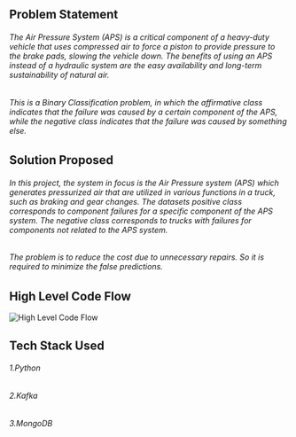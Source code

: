 <h2> Problem Statement </h2>

<h6>The Air Pressure System (APS) is a critical component of a heavy-duty vehicle that uses compressed air to force a piston to provide pressure to the brake pads, slowing the vehicle down. The benefits of using an APS instead of a hydraulic system are the easy availability and long-term sustainability of natural air.<h6>
   
<h6>This is a Binary Classification problem, in which the affirmative class indicates that the failure was caused by a certain component of the APS, while the negative class indicates that the failure was caused by something else.</h6>



<h2> Solution Proposed </h2>

<h6>In this project, the system in focus is the Air Pressure system (APS) which generates pressurized air that are utilized in various functions in a truck, such as braking and gear changes. The datasets positive class corresponds to component failures for a specific component of the APS system. The negative class corresponds to trucks with failures for components not related to the APS system.</h6>


<h6> The problem is to reduce the cost due to unnecessary repairs. So it is required to minimize the false predictions.</h6>


<h2>High Level Code Flow</h2>

![High Level Code Flow](https://user-images.githubusercontent.com/66520928/199005448-b571046d-3436-4675-a90d-77848062fd0e.png)

<h2> Tech Stack Used </h2>

<h6>1.Python</h6>
<h6>2.Kafka</h6>
<h6>3.MongoDB</h6>